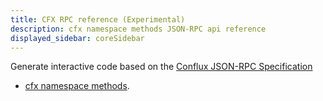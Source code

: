 ```yaml
---
title: CFX RPC reference (Experimental)
description: cfx namespace methods JSON-RPC api reference
displayed_sidebar: coreSidebar
---
```


Generate interactive code based on the [Conflux JSON-RPC Specification](https://github.com/Conflux-Chain/jsonrpc-spec?tab=readme-ov-file)

- [cfx namespace methods](/docs/core/rpc/cfx_gasprice).
